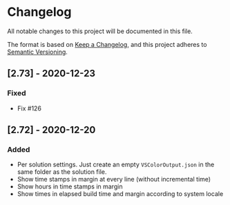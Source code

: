 # Changelog
All notable changes to this project will be documented in this file.

The format is based on [Keep a Changelog](https://keepachangelog.com/en/1.0.0/),
and this project adheres to [Semantic Versioning](https://semver.org/spec/v2.0.0.html).

## [2.73] - 2020-12-23

### Fixed

- Fix #126

## [2.72] - 2020-12-20

### Added

- Per solution settings. Just create an empty `VSColorOutput.json` in the same folder as the solution file.
- Show time stamps in margin at every line (without incremental time)
- Show hours in time stamps in margin
- Show times in elapsed build time and margin according to system locale
